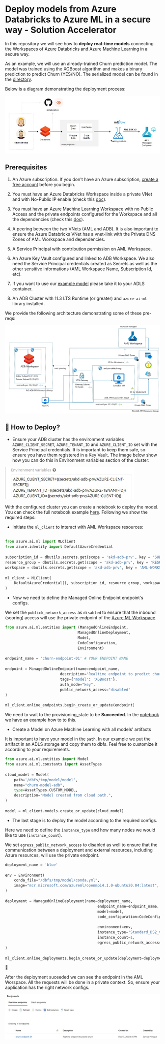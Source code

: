 # Deploy models from Azure Databricks to Azure ML in a secure way - Solution Accelerator

In this repository we will see how to **deploy real-time models** connecting the Workspaces of Azure Databricks and Azure Machine Learning in a secure way.

As an example, we will use an already-trained Churn prediction model. The model was trained using the XGBoost algorithm and makes a binary prediction to predict Churn (YES/NO). The serialized model can be found in the [directory](churn-deploy/model/).

Below is a diagram demonstrating the deployment process:

![](/images/deployment-flow.jpg)

## Prerequisites

1. An Azure subscription. If you don't have an Azure subscription, [create a free account](https://aka.ms/AzureMLFree) before you begin.

2. You must have an Azure Databricks Workspace inside a private VNet and with No-Public IP enable (check this [doc](https://learn.microsoft.com/en-us/azure/databricks/security/secure-cluster-connectivity)). 

3. You must have an Azure Machine Learning Workspace with no Public Access and the private endpoints configured for the Workspace and all the dependencies (check this [doc](https://learn.microsoft.com/en-us/azure/machine-learning/how-to-secure-workspace-vnet?tabs=pe%2Ccli)).

4. A peering between the two VNets (AML and ADB). It is also important to ensure the Azure Databricks VNet has a vnet-link with the Private DNS Zones of AML Workspace and dependencies.

5. A Service Principal with contribution permission on AML Workspace.

6. An Azure Key Vault configured and linked to ADB Workspace. We also need the Service Principal credentials created as Secrets as well as the other sensitive informations (AML Workspace Name, Subscription Id, etc).

7. If you want to use our [example model](churn-deploy/) please take it to your ADLS container.

8. An ADB Cluster with 11.3 LTS Runtime (or greater) and ``azure-ai-ml`` library installed.

We provide the following architecture demonstrating some of these pre-reqs:

![](/images/architecture-adb-aml-prv.jpg)

## :thinking: How to Deploy?

- Ensure your ADB cluster has the environment variables ``AZURE_CLIENT_SECRET``, ``AZURE_TENANT_ID`` and ``AZURE_CLIENT_ID`` set with the Service Principal credentials. It is important to keep them safe, so ensure you have them registered in a Key Vault. The image below show how you can do this in Environment variables section of the cluster:

![](/images/environment-variables.jpg)


With the configured cluster you can create a notebook to deploy the model. You can check the full notebook example [here](notebooks/deploy-model-to-aml.ipynb). Following we show the required steps:

- Initiate the `ml_client` to interact with AML Workspace resources:

```python

from azure.ai.ml import MLClient
from azure.identity import DefaultAzureCredential

subscription_id = dbutils.secrets.get(scope = 'akd-adb-prv', key = 'SUBSCRIPTION-ID')
resource_group = dbutils.secrets.get(scope = 'akd-adb-prv', key = 'RESOURCE-GROUP')
workspace = dbutils.secrets.get(scope = 'akd-adb-prv', key = 'AML-WORKSPACE-NAME')

ml_client = MLClient(
    DefaultAzureCredential(), subscription_id, resource_group, workspace
)

```

- Now we need to define the Managed Online Endpoint endpoint's configs. 

We set the ``publick_network_access`` as ``disabled`` to ensure that the inbound (scoring) access will use the private endpoint of the [Azure ML Workspace](https://learn.microsoft.com/en-us/azure/machine-learning/how-to-configure-private-link).

```python
from azure.ai.ml.entities import (ManagedOnlineEndpoint, 
                                 ManagedOnlineDeployment, 
                                 Model, 
                                 CodeConfiguration, 
                                 Environment)

endpoint_name = 'churn-endpoint-01' # YOUR ENDPOINT NAME

endpoint = ManagedOnlineEndpoint(name=endpoint_name,  
                         description='Realtime endpoint to predict churn', 
                         tags={'model': 'XGBoost'}, 
                         auth_mode="key", 
                         public_network_access="disabled" 
)

ml_client.online_endpoints.begin_create_or_update(endpoint)
```

We need to wait to the provisioning_state to be **Succeeded**. In the [notebook](notebooks/deploy-model-to-aml.ipynb) we have an example how to to this.

- Create a Model on Azure Machine Learning with all models' artifacts

It is important to have your model in the `path`. In our example we put the artifact in an ADLS storage and copy them to dbfs. Feel free to customize it according to your requirements.

```python
from azure.ai.ml.entities import Model
from azure.ai.ml.constants import AssetTypes

cloud_model = Model(
    path='/dbfs/tmp/model/model',
    name="churn-model-adb",
    type=AssetTypes.CUSTOM_MODEL,
    description="Model created from cloud path.",
)

model = ml_client.models.create_or_update(cloud_model)
```

- The last stage is to deploy the model according to the required configs.

Here we need to define the `instance_type` and how many nodes we would like to use (`instance_count`).

We set `egress_public_network_access` to disabled as well to ensure that the communication between a deployment and external resources, including Azure resources, will use the private endpoint.

```python
deployment_name = 'blue'

env = Environment(
    conda_file="/dbfs/tmp/model/conda.yml",
    image="mcr.microsoft.com/azureml/openmpi4.1.0-ubuntu20.04:latest",
)

deployment = ManagedOnlineDeployment(name=deployment_name, 
                                          endpoint_name=endpoint_name, 
                                          model=model, 
                                          code_configuration=CodeConfiguration(code='/dbfs/tmp/onlinescoring/',
                                                                               scoring_script='score.py'),
                                          environment=env, 
                                          instance_type='Standard_DS2_v2', 
                                          instance_count=1, 
                                          egress_public_network_access="disabled"
)

ml_client.online_deployments.begin_create_or_update(deployment=deployment)
```

:tada:

After the deployment suceeded we can see the endpoint in the AML Worspace. All the requests will be done in a private context. So, ensure your application has the right network configs.

![](/images/endpoint-aml.jpg)

